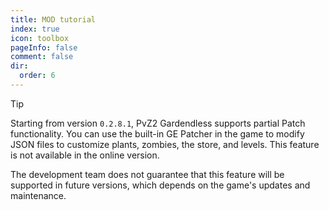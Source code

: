 ```yaml
---
title: MOD tutorial
index: true
icon: toolbox
pageInfo: false
comment: false
dir:
  order: 6
---
```


<script>
import { onMounted } from 'vue'
onMounted(() => {
  (window.adsbygoogle = window.adsbygoogle || []).push({});
})
</script>

> [!tip]
> Starting from version `0.2.8.1`, PvZ2 Gardendless supports partial Patch functionality. You can use the built-in GE Patcher in the game to modify JSON files to customize plants, zombies, the store, and levels. This feature is not available in the online version.
>
> The development team does not guarantee that this feature will be supported in future versions, which depends on the game's updates and maintenance.

<Catalog />

<ins class="adsbygoogle"
  style="display:block"
  data-ad-client="ca-pub-2336226859954206"
  data-ad-slot="7113006248"
  data-ad-format="auto"
  data-full-width-responsive="true"> </ins>
